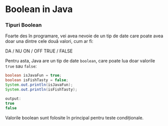 # Boolean in Java

### Tipuri Boolean

Foarte des în programare, vei avea nevoie de un tip de date care poate avea doar una dintre cele două valori, cum ar fi:

DA / NU
ON / OFF
TRUE / FALSE

Pentru asta, Java are un tip de date `boolean`, care poate lua doar valorile `true` sau `false`:

```java
boolean isJavaFun = true;
boolean isFishTasty = false;
System.out.println(isJavaFun);     
System.out.println(isFishTasty);   

output:
true
false
```

Valorile boolean sunt folosite în principal pentru teste condiționale.



